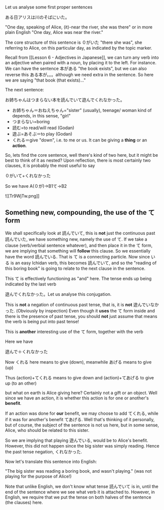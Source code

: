 Let us analyse some first proper sentences

ある日アリスは川のそばにいた。

"One day, speaking of Alice, (it)-near the river, she was there"
or in more plain English
"One day, Alice was near the river."

The core structure of this sentence is ０がいた "there she was", she referring to Alice, on this particular day, as indicated by the topic marker.

Recall from [[Lesson 6 - Adjectives in Japanese]], we can turn any verb into an adjective when paired with a noun, by placing it to the left. For instance. We can have the sentence 本がある "the book exists", but we can also reverse this ある本が。。。although we need extra in the sentence. So here we are saying "that book (that exists)..."

The next sentence:

お姉ちゃんはつまらない本を読んでいて遊んでくれなかった。

- お姉ちゃん＝おねえちゃん="sister" (usually), teenage/ woman kind of depends, in this sense, "girl"
- つまらない=boring
- 読む=to read/will read (Godan)
- 遊ぶ=あそぶ＝to play (Godan)
- くれる＝give "down", i.e. to me or us. It can be giving a **thing** or an **action**.

So, lets find the core sentence, well there's kind of two here, but it might be best to think of it as nested? Upon reflection, there is most certainly two clauses, it is probably the most useful to say

０がいて+くれなかった

So we have A(０が)→B1て→B2

![[Tr9WjTw.png]]


## Something new, compounding, the use of the て form

We shall specifically look at 読んでいて, this is **not** just the continuous past 読んでいた, we have something new, namely the use of て. If we take a clause (verb/verbial sentence whatever), and then place it in the て form, we are implying that something will **follow** this clause. So we essentially have the word 読んでいる. That is て is a connecting particle. Now since いる is an easy Ichidan verb, this becomes 読んでいて, and so the "reading of this boring book" is going to relate to the next clause in the sentence. 

This て is effectively functioning as "and" here. The tense ends up being indicated by the last verb

遊んでくれなかった。Let us analyse this conjugation.

This is **not** a negation of continuous past tense, that is, it is **not** 遊んでいなかった. (Obviously by inspection) Even though it **uses** the て form inside and there is the presence of past tense, you should **not** just assume that means the verb is being put into past tense!

This is **another** interesting use of the て form, together with the verb

Here we have

遊んで＋くれなかった

Now くれる here means to give (down), meanwhile あげる means to give (up)

Thus (action)+てくれる means to give down and (action)+てあげる to give up (to an other)

but what on earth is Alice giving here? Certainly not a gift or an object. Well since we have an action, it is whether this action is for one or another's **benefit**. 

If an action was done for **our** benefit, we may choose to add てくれる, while if it was for another's benefit てあげる. Well that's thinking of it personally, but of course, the subject of the sentence is not us here, but in some sense, Alice, who should be related to this sister.

So we are implying that playing 遊んでいる, would be to Alice's benefit. However, this did not happen since the big sister was simply reading. Hence the past tense negation, くれなかった.

Now let's translate this sentence into English:

"The big sister was reading a boring book, and wasn't playing." (was not playing for the purpose of Alice!)

Note that unlike English, we don't know what tense 読んでいて is in, until the end of the sentence where we see what verb it is attached to. However, in English, we require that we put the tense on both halves of the sentence (the clauses) here.
